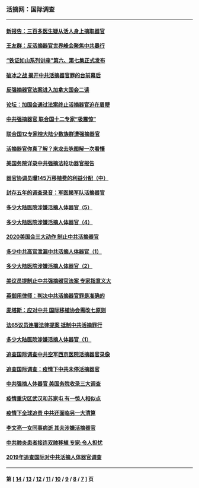 ### 活摘网：国际调查
---
#### [新报告：三百多医生疑从活人身上摘取器官](../../pages/nf5947/n13703044.md?04230430) 
#### [王友群：反活摘器官世界峰会聚焦中共暴行](../../pages/nf5947/n13250738.md?04230430) 
#### [“铁证如山系列讲座”第六、第七集正式发布](../../pages/nf5947/n13106287.md?04230430) 
#### [破冰之战 揭开中共活摘器官罪的台前幕后](../../pages/nf5947/n13082457.md?04230430) 
#### [反强摘器官法案进入加拿大国会二读](../../pages/nf5947/n13033450.md?04230430) 
#### [论坛：加国会通过法案终止活摘器官迫在眉睫](../../pages/nf5947/n13029839.md?04230430) 
#### [中共强摘器官 联合国十二专家“极震惊”](../../pages/nf5947/n13024313.md?04230430) 
#### [联合国12专家控大陆少数族群遭强摘器官](../../pages/nf5947/n13023877.md?04230430) 
#### [活摘器官你真了解？来龙去脉图解一次看懂](../../pages/nf5947/n13013820.md?04230430) 
#### [美国务院详录中共强摘法轮功器官报告](../../pages/nf5947/n12944519.md?04230430) 
#### [器官协调员曝145万移植费的利益分配（中）](../../pages/nf5947/n12894547.md?04230430) 
#### [封存五年的调查录音：军医揭军队活摘器官](../../pages/nf5947/n12798692.md?04230430) 
#### [多少大陆医院涉嫌活摘人体器官（5）](../../pages/nf5947/n12768383.md?04230430) 
#### [多少大陆医院涉嫌活摘人体器官（4）](../../pages/nf5947/n12664434.md?04230430) 
#### [2020美国会三大动作 制止中共活摘器官](../../pages/nf5947/n12682004.md?04230430) 
#### [多少中共高官泄漏中共活摘人体器官（1）](../../pages/nf5947/n12671234.md?04230430) 
#### [多少大陆医院涉嫌活摘人体器官（2）](../../pages/nf5947/n12655589.md?04230430) 
#### [美议员提制止中共强摘器官法案 专家指意义大](../../pages/nf5947/n12630561.md?04230430) 
#### [英御用律师：判决中共活摘器官罪是准确的](../../pages/nf5947/n12580740.md?04230430) 
#### [麦塔斯：应对中共 国际移植协会需改七原则](../../pages/nf5947/n12514711.md?04230430) 
#### [法65议员连署法律提案 抵制中共活摘罪行](../../pages/nf5947/n12437047.md?04230430) 
#### [多少大陆医院涉嫌活摘人体器官（1）](../../pages/nf5947/n12414284.md?04230430) 
#### [追查国际调查中共空军西京医院活摘器官录像](../../pages/nf5947/n12348837.md?04230430) 
#### [追查国际调查：疫情下中共未停活摘器官](../../pages/nf5947/n12273415.md?04230430) 
#### [中共强摘人体器官 美国务院收录三大调查](../../pages/nf5947/n12181488.md?04230430) 
#### [疫情重灾区武汉和苏家屯 有一惊人相似点](../../pages/nf5947/n12150824.md?04230430) 
#### [疫情下全球追责 中共还面临另一大清算](../../pages/nf5947/n12070397.md?04230430) 
#### [李文亮一女同事病逝 其夫涉嫌活摘器官](../../pages/nf5947/n11957882.md?04230430) 
#### [中共肺炎患者接连双肺移植 专家:令人担忧](../../pages/nf5947/n11945516.md?04230430) 
#### [2019年追查国际对中共活摘人体器官调查](../../pages/nf5947/n11917733.md?04230430) 

---
#### 第 [ [14](./14.md?04230430) / [13](./13.md?04230430) / [12](./12.md?04230430) / [11](./11.md?04230430) / [10](./10.md?04230430) / [9](./9.md?04230430) / [8](./8.md?04230430) / [7](./7.md?04230430) ] 页
